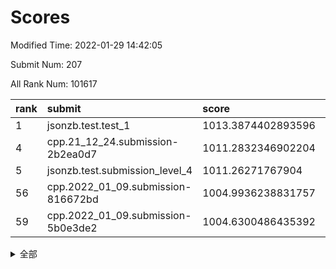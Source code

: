 # Scores

Modified Time: 2022-01-29 14:42:05

Submit Num: 207

All Rank Num: 101617

| rank |               submit               |       score        |       sigma        | pk_num |
| :--- | :--------------------------------- | :----------------- | :----------------- | :----- |
| 1    | jsonzb.test.test_1                 | 1013.3874402893596 | 0.8042315507318775 | 1965   |
| 4    | cpp.21_12_24.submission-2b2ea0d7   | 1011.2832346902204 | 0.7701730105390846 | 1957   |
| 5    | jsonzb.test.submission_level_4     | 1011.26271767904   | 0.77995896008108   | 1965   |
| 56   | cpp.2022_01_09.submission-816672bd | 1004.9936238831757 | 0.7168252257067201 | 1965   |
| 59   | cpp.2022_01_09.submission-5b0e3de2 | 1004.6300486435392 | 0.7110893187940469 | 1967   |


<details>
<summary>全部</summary>

| rank |                 submit                 |       score        |       sigma        | pk_num |
| :--- | :------------------------------------- | :----------------- | :----------------- | :----- |
| 1    | jsonzb.test.test_1                     | 1013.3874402893596 | 0.8042315507318775 | 1965   |
| 2    | gobigger.level_3.submission_level_3_24 | 1011.8214136488751 | 0.790857589482015  | 1962   |
| 3    | gobigger.level_3.submission_level_3_49 | 1011.4699983050746 | 0.7740034101202984 | 1966   |
| 4    | cpp.21_12_24.submission-2b2ea0d7       | 1011.2832346902204 | 0.7701730105390846 | 1957   |
| 5    | jsonzb.test.submission_level_4         | 1011.26271767904   | 0.77995896008108   | 1965   |
| 6    | gobigger.level_3.submission_level_3_41 | 1011.1087786667013 | 0.7528497893896012 | 1964   |
| 7    | gobigger.level_3.submission_level_3_6  | 1010.9031289059518 | 0.7762191399241103 | 1972   |
| 8    | gobigger.level_3.submission_level_3_0  | 1010.8431590190246 | 0.7484621683047041 | 1965   |
| 9    | gobigger.level_3.submission_level_3_7  | 1010.8193261088965 | 0.7578815864696393 | 1963   |
| 10   | gobigger.level_3.submission_level_3_14 | 1010.7436521772981 | 0.7559373489707081 | 1963   |
| 11   | gobigger.level_3.submission_level_3_2  | 1010.7203089102663 | 0.7561514728005794 | 1964   |
| 12   | gobigger.level_3.submission_level_3_18 | 1010.7053972394853 | 0.7667013858637223 | 1959   |
| 13   | gobigger.level_3.submission_level_3_1  | 1010.664165594725  | 0.7610698964732959 | 1965   |
| 14   | gobigger.level_3.submission_level_3_19 | 1010.4428471435078 | 0.7431456164935708 | 1965   |
| 15   | gobigger.level_3.submission_level_3_39 | 1010.3811208094387 | 0.7429011367149053 | 1963   |
| 16   | gobigger.level_3.submission_level_3_45 | 1010.2808544043811 | 0.7598030418856431 | 1967   |
| 17   | gobigger.level_3.submission_level_3_37 | 1010.1736853111408 | 0.7435719187854706 | 1963   |
| 18   | gobigger.level_3.submission_level_3_34 | 1010.146816393479  | 0.7459064568386613 | 1961   |
| 19   | gobigger.level_3.submission_level_3_40 | 1010.1356763428986 | 0.7714730031728367 | 1965   |
| 20   | gobigger.level_3.submission_level_3_35 | 1010.0314303423323 | 0.7489844984081095 | 1964   |
| 21   | gobigger.level_3.submission_level_3_43 | 1010.0185523403045 | 0.7485870268042417 | 1962   |
| 22   | gobigger.level_3.submission_level_3_42 | 1010.0176899587481 | 0.7458762533980972 | 1965   |
| 23   | gobigger.level_3.submission_level_3_9  | 1010.0175114184389 | 0.757702101484822  | 1969   |
| 24   | gobigger.level_3.submission_level_3_5  | 1009.9512301079342 | 0.7613929174198184 | 1967   |
| 25   | gobigger.level_3.submission_level_3_47 | 1009.8676023176956 | 0.7569946932143771 | 1962   |
| 26   | gobigger.level_3.submission_level_3_17 | 1009.8005758066425 | 0.7579634401965237 | 1963   |
| 27   | gobigger.level_3.submission_level_3_22 | 1009.793039565191  | 0.7496919737324879 | 1969   |
| 28   | gobigger.level_3.submission_level_3_4  | 1009.785047412521  | 0.7595873970848945 | 1965   |
| 29   | gobigger.level_3.submission_level_3_28 | 1009.7695962675575 | 0.7538735178924673 | 1963   |
| 30   | gobigger.level_3.submission_level_3_12 | 1009.761778982689  | 0.7553987447243545 | 1961   |
| 31   | gobigger.level_3.submission_level_3_46 | 1009.7579872602776 | 0.7599408993962264 | 1963   |
| 32   | gobigger.level_3.submission_level_3_8  | 1009.73985075803   | 0.7740878762154474 | 1961   |
| 33   | gobigger.level_3.submission_level_3_30 | 1009.6982979304289 | 0.761128028616406  | 1958   |
| 34   | gobigger.level_3.submission_level_3_29 | 1009.5790096836566 | 0.755165261363278  | 1964   |
| 35   | gobigger.level_3.submission_level_3_20 | 1009.5443819866772 | 0.7526376435922852 | 1964   |
| 36   | gobigger.level_3.submission_level_3_48 | 1009.4539474265904 | 0.7317381517246582 | 1961   |
| 37   | gobigger.level_3.submission_level_3_11 | 1009.4016308230666 | 0.7481414034220828 | 1966   |
| 38   | gobigger.level_3.submission_level_3_44 | 1009.3810269995558 | 0.7346338857802692 | 1968   |
| 39   | gobigger.level_3.submission_level_3_15 | 1009.334391232394  | 0.7507675889749298 | 1964   |
| 40   | gobigger.level_3.submission_level_3_13 | 1009.321030755867  | 0.7543135867463912 | 1962   |
| 41   | gobigger.level_3.submission_level_3_10 | 1009.3095512895569 | 0.7455871912904192 | 1968   |
| 42   | gobigger.level_3.submission_level_3_31 | 1009.2774057256003 | 0.761424587509063  | 1968   |
| 43   | gobigger.level_3.submission_level_3_26 | 1009.2617803517612 | 0.7647658038468902 | 1962   |
| 44   | gobigger.level_3.submission_level_3_32 | 1009.2073644653805 | 0.7548398694298833 | 1966   |
| 45   | gobigger.level_3.submission_level_3_25 | 1009.098615401125  | 0.7513051480945316 | 1963   |
| 46   | gobigger.level_3.submission_level_3_27 | 1009.0845407438451 | 0.7476911738406474 | 1962   |
| 47   | gobigger.level_3.submission_level_3_3  | 1009.0362864804288 | 0.7330752072183959 | 1965   |
| 48   | gobigger.level_3.submission_level_3_16 | 1009.0086972144629 | 0.7429725677576404 | 1963   |
| 49   | gobigger.level_3.submission_level_3_38 | 1008.7700935674907 | 0.7572339856062278 | 1959   |
| 50   | gobigger.level_3.submission_level_3_33 | 1008.7221611073163 | 0.7679646124705629 | 1965   |
| 51   | gobigger.level_3.submission_level_3_23 | 1008.6702847618334 | 0.7558533037159795 | 1968   |
| 52   | gobigger.level_3.submission_level_3_36 | 1008.5764874342356 | 0.7397094879315601 | 1964   |
| 53   | gobigger.level_3.submission_level_3_21 | 1008.3058847774023 | 0.7593160633846435 | 1963   |
| 54   | gobigger.level_1.submission_level_1_27 | 1005.1979818637711 | 0.7251679958591654 | 1968   |
| 55   | gobigger.level_1.submission_level_1_33 | 1005.177937999212  | 0.7162671352186432 | 1960   |
| 56   | cpp.2022_01_09.submission-816672bd     | 1004.9936238831757 | 0.7168252257067201 | 1965   |
| 57   | gobigger.level_1.submission_level_1_15 | 1004.8556699715108 | 0.7167515496233959 | 1961   |
| 58   | gobigger.level_1.submission_level_1_6  | 1004.7254922751407 | 0.7140149650001465 | 1961   |
| 59   | cpp.2022_01_09.submission-5b0e3de2     | 1004.6300486435392 | 0.7110893187940469 | 1967   |
| 60   | gobigger.level_1.submission_level_1_2  | 1004.4122833867501 | 0.7213488614106902 | 1966   |
| 61   | gobigger.level_1.submission_level_1_21 | 1004.3336453319397 | 0.724998692016292  | 1965   |
| 62   | gobigger.level_1.submission_level_1_12 | 1004.3069685725634 | 0.7058576064066125 | 1962   |
| 63   | gobigger.level_1.submission_level_1_25 | 1004.2467820059286 | 0.7183200638090039 | 1962   |
| 64   | gobigger.level_1.submission_level_1_0  | 1004.2225124964718 | 0.7131684949543138 | 1960   |
| 65   | gobigger.level_1.submission_level_1_20 | 1004.0332401788716 | 0.7163036443702395 | 1964   |
| 66   | gobigger.level_1.submission_level_1_36 | 1003.9516371695336 | 0.7211688008614988 | 1964   |
| 67   | gobigger.level_1.submission_level_1_19 | 1003.9040214330204 | 0.7212770928936632 | 1967   |
| 68   | gobigger.level_1.submission_level_1_48 | 1003.894397344344  | 0.7221403756987566 | 1961   |
| 69   | gobigger.level_1.submission_level_1_4  | 1003.8916498355859 | 0.7063351302549373 | 1969   |
| 70   | gobigger.level_1.submission_level_1_37 | 1003.8028132216216 | 0.713443735200269  | 1962   |
| 71   | gobigger.level_1.submission_level_1_39 | 1003.7915484747853 | 0.7148936683360025 | 1964   |
| 72   | gobigger.level_1.submission_level_1_18 | 1003.7456169461619 | 0.7194214548159865 | 1964   |
| 73   | gobigger.level_1.submission_level_1_38 | 1003.7142725220081 | 0.7177374134970437 | 1963   |
| 74   | gobigger.level_1.submission_level_1_44 | 1003.6831378116368 | 0.7170989181429986 | 1967   |
| 75   | gobigger.level_1.submission_level_1_40 | 1003.5844634109636 | 0.7071949200908306 | 1967   |
| 76   | gobigger.level_1.submission_level_1_9  | 1003.5828686770707 | 0.7172518348351148 | 1968   |
| 77   | gobigger.level_1.submission_level_1_5  | 1003.512347325744  | 0.717586080149241  | 1965   |
| 78   | gobigger.level_1.submission_level_1_22 | 1003.4096246222822 | 0.7140545088737578 | 1969   |
| 79   | gobigger.level_1.submission_level_1_47 | 1003.3642807442217 | 0.7152154248381369 | 1963   |
| 80   | gobigger.level_1.submission_level_1_34 | 1003.3294539368834 | 0.7064065701446759 | 1968   |
| 81   | gobigger.level_1.submission_level_1_11 | 1003.324348586037  | 0.718418340746264  | 1965   |
| 82   | gobigger.level_1.submission_level_1_43 | 1003.314721376226  | 0.7064056514195964 | 1964   |
| 83   | gobigger.level_1.submission_level_1_8  | 1003.2578158063751 | 0.7134732625317822 | 1962   |
| 84   | gobigger.level_1.submission_level_1_46 | 1003.2061205534551 | 0.7066032691359881 | 1962   |
| 85   | gobigger.level_1.submission_level_1_24 | 1003.1884612423443 | 0.7147095467131294 | 1964   |
| 86   | gobigger.level_1.submission_level_1_35 | 1003.1821724083211 | 0.7056162583157006 | 1963   |
| 87   | gobigger.level_1.submission_level_1_13 | 1003.1546538420723 | 0.717684124547241  | 1964   |
| 88   | gobigger.level_1.submission_level_1_29 | 1003.1546122997    | 0.7171234949049152 | 1963   |
| 89   | gobigger.level_1.submission_level_1_14 | 1003.0521333648117 | 0.7197681517046167 | 1968   |
| 90   | gobigger.level_1.submission_level_1_1  | 1003.0436920142469 | 0.7180841092828342 | 1962   |
| 91   | gobigger.level_1.submission_level_1_32 | 1003.040788687245  | 0.7233320816751343 | 1963   |
| 92   | gobigger.level_1.submission_level_1_26 | 1003.0349759916256 | 0.7178918478139568 | 1965   |
| 93   | gobigger.level_1.submission_level_1_17 | 1002.9894968627664 | 0.7115147392872071 | 1959   |
| 94   | gobigger.level_1.submission_level_1_28 | 1002.8381734155627 | 0.7184525354693863 | 1962   |
| 95   | gobigger.level_1.submission_level_1_30 | 1002.7988059038048 | 0.7312012013329074 | 1961   |
| 96   | gobigger.level_1.submission_level_1_49 | 1002.7705068174145 | 0.7233221194354352 | 1966   |
| 97   | gobigger.level_1.submission_level_1_10 | 1002.6599368069133 | 0.712666944097962  | 1966   |
| 98   | gobigger.level_1.submission_level_1_42 | 1002.5616065822526 | 0.7035885843853649 | 1964   |
| 99   | gobigger.level_1.submission_level_1_16 | 1002.3624310988415 | 0.7195612135437831 | 1966   |
| 100  | gobigger.level_1.submission_level_1_23 | 1002.256663489657  | 0.6998138018691292 | 1961   |
| 101  | gobigger.level_1.submission_level_1_45 | 1002.238190197249  | 0.719342935173899  | 1962   |
| 102  | gobigger.level_1.submission_level_1_3  | 1002.2222025873473 | 0.7108942125955964 | 1958   |
| 103  | gobigger.level_1.submission_level_1_7  | 1001.9098345778763 | 0.7014624910234846 | 1957   |
| 104  | gobigger.level_1.submission_level_1_41 | 1001.8279914109742 | 0.7017508947458642 | 1966   |
| 105  | gobigger.level_1.submission_level_1_31 | 1001.8095881954488 | 0.7231349910512977 | 1964   |
| 106  | gobigger.random.submission_random_15   | 997.3971985094573  | 0.7147946125596554 | 1965   |
| 107  | gobigger.random.submission_random_34   | 997.350580456401   | 0.6986830781128792 | 1964   |
| 108  | gobigger.random.submission_random_31   | 997.0636372159794  | 0.6918031204086156 | 1965   |
| 109  | gobigger.random.submission_random_35   | 996.9157992268713  | 0.7135074099390974 | 1957   |
| 110  | gobigger.random.submission_random_38   | 996.9112019969917  | 0.6984945809369667 | 1964   |
| 111  | gobigger.random.submission_random_40   | 996.7863176850134  | 0.7162970492680336 | 1966   |
| 112  | gobigger.random.submission_random_49   | 996.7816988755674  | 0.7087159802082057 | 1966   |
| 113  | gobigger.random.submission_random_19   | 996.6645928173702  | 0.707847771680628  | 1962   |
| 114  | gobigger.random.submission_random_30   | 996.6079694082168  | 0.7183489339476714 | 1965   |
| 115  | gobigger.random.submission_random_29   | 996.5766552345598  | 0.722740834809811  | 1963   |
| 116  | gobigger.random.submission_random_36   | 996.5362487740472  | 0.7167838641581143 | 1962   |
| 117  | gobigger.random.submission_random_44   | 996.5050777216899  | 0.7094800499441205 | 1961   |
| 118  | gobigger.random.submission_random_37   | 996.4846129891321  | 0.7123166762918026 | 1966   |
| 119  | gobigger.random.submission_random_7    | 996.411403940772   | 0.7221151201516904 | 1961   |
| 120  | gobigger.random.submission_random_39   | 996.3680019415389  | 0.7112169302496615 | 1963   |
| 121  | gobigger.random.submission_random_48   | 996.3403250352293  | 0.6996310451896198 | 1966   |
| 122  | gobigger.random.submission_random_16   | 996.2954332577691  | 0.7145497385634435 | 1963   |
| 123  | gobigger.random.submission_random_21   | 996.2632486136376  | 0.7109383385907913 | 1961   |
| 124  | gobigger.random.submission_random_33   | 996.2535948202901  | 0.7099364184151121 | 1957   |
| 125  | gobigger.random.submission_random_11   | 996.2390920228006  | 0.7024729841975127 | 1964   |
| 126  | gobigger.random.submission_random_10   | 996.1697931799229  | 0.7152682834819353 | 1965   |
| 127  | gobigger.random.submission_random_18   | 996.160062570324   | 0.7221331750301865 | 1964   |
| 128  | gobigger.random.submission_random_22   | 996.0554098310955  | 0.6964050374521256 | 1966   |
| 129  | gobigger.random.submission_random_6    | 996.039215567675   | 0.7260721119846693 | 1962   |
| 130  | gobigger.random.submission_random_0    | 996.0202278603139  | 0.7200196566917195 | 1968   |
| 131  | gobigger.random.submission_random_47   | 995.9083699249361  | 0.7106310959447308 | 1966   |
| 132  | gobigger.random.submission_random_45   | 995.8591221036692  | 0.7026653150898392 | 1967   |
| 133  | gobigger.random.submission_random_4    | 995.8581254699657  | 0.7066277583289656 | 1965   |
| 134  | gobigger.random.submission_random_3    | 995.8485114786102  | 0.6993524865911946 | 1966   |
| 135  | gobigger.random.submission_random_32   | 995.8435853097957  | 0.7163378985033164 | 1966   |
| 136  | gobigger.random.submission_random_17   | 995.7884467034788  | 0.7156847918179925 | 1961   |
| 137  | gobigger.random.submission_random_12   | 995.7042131731995  | 0.7123142310982082 | 1966   |
| 138  | gobigger.random.submission_random_46   | 995.5701625267914  | 0.7070824572634162 | 1961   |
| 139  | gobigger.random.submission_random_26   | 995.5537930054958  | 0.7145706153376025 | 1958   |
| 140  | gobigger.random.submission_random_28   | 995.5203265122783  | 0.7214158188563877 | 1963   |
| 141  | gobigger.random.submission_random_23   | 995.4426143866339  | 0.7094914841658424 | 1963   |
| 142  | gobigger.random.submission_random_41   | 995.4066028047072  | 0.730220529400317  | 1963   |
| 143  | gobigger.random.submission_random_2    | 995.3701990755466  | 0.7078840032640654 | 1962   |
| 144  | gobigger.random.submission_random_27   | 995.3671205874517  | 0.7183146700601931 | 1966   |
| 145  | gobigger.random.submission_random_14   | 995.2863027499405  | 0.7154881848839155 | 1965   |
| 146  | gobigger.random.submission_random_42   | 995.2538064247677  | 0.7306108958174213 | 1958   |
| 147  | gobigger.random.submission_random_1    | 995.2220554659131  | 0.7195021695046503 | 1966   |
| 148  | gobigger.random.submission_random_43   | 995.206423979753   | 0.7279423206855242 | 1961   |
| 149  | gobigger.random.submission_random_20   | 995.1815918851006  | 0.7067500684839002 | 1960   |
| 150  | gobigger.random.submission_random_9    | 995.1008645139932  | 0.7287027416403392 | 1967   |
| 151  | gobigger.random.submission_random_8    | 995.0530002829092  | 0.7147573488527311 | 1959   |
| 152  | gobigger.random.submission_random_13   | 995.0495817241623  | 0.7216922444165234 | 1964   |
| 153  | gobigger.random.submission_random_24   | 994.9661221220421  | 0.7065263411082549 | 1964   |
| 154  | gobigger.random.submission_random_5    | 994.9534296946703  | 0.7072368447339232 | 1958   |
| 155  | gobigger.random.submission_random_25   | 994.1300448621264  | 0.7257222494549698 | 1960   |
| 156  | gobigger.level_2.submission_level_2_46 | 993.552451686844   | 0.7276073844803245 | 1964   |
| 157  | gobigger.level_2.submission_level_2_19 | 993.4654858841473  | 0.7220273826256499 | 1964   |
| 158  | gobigger.level_2.submission_level_2_1  | 993.4412149150489  | 0.7268433335437041 | 1964   |
| 159  | gobigger.level_2.submission_level_2_3  | 993.344702686509   | 0.7354189435260513 | 1960   |
| 160  | gobigger.level_2.submission_level_2_17 | 993.3391466066319  | 0.7357696545456713 | 1965   |
| 161  | gobigger.level_2.submission_level_2_36 | 993.2026599015048  | 0.7416137800261655 | 1957   |
| 162  | gobigger.level_2.submission_level_2_8  | 993.1719772342922  | 0.7426347714141146 | 1965   |
| 163  | gobigger.level_2.submission_level_2_27 | 992.9836436772932  | 0.7445587322578829 | 1961   |
| 164  | gobigger.level_2.submission_level_2_15 | 992.9645908875669  | 0.7415078926348988 | 1962   |
| 165  | gobigger.level_2.submission_level_2_33 | 992.9023034385658  | 0.7523035932640078 | 1964   |
| 166  | gobigger.level_2.submission_level_2_4  | 992.8976678136587  | 0.7476893564615946 | 1959   |
| 167  | gobigger.level_2.submission_level_2_48 | 992.8405150539047  | 0.7429518995661454 | 1961   |
| 168  | gobigger.level_2.submission_level_2_18 | 992.8010291895879  | 0.730073716040425  | 1966   |
| 169  | gobigger.level_2.submission_level_2_12 | 992.7956390614003  | 0.7540629419958731 | 1966   |
| 170  | gobigger.level_2.submission_level_2_39 | 992.7686298824971  | 0.728954085208082  | 1965   |
| 171  | gobigger.level_2.submission_level_2_28 | 992.7128232722138  | 0.7490510655371396 | 1959   |
| 172  | gobigger.level_2.submission_level_2_40 | 992.6942492746052  | 0.7392249810622807 | 1957   |
| 173  | gobigger.level_2.submission_level_2_25 | 992.6129412572146  | 0.7429358096041628 | 1964   |
| 174  | gobigger.level_2.submission_level_2_6  | 992.5959118568425  | 0.7662614108351552 | 1969   |
| 175  | gobigger.level_2.submission_level_2_14 | 992.4565257304937  | 0.751194163427026  | 1963   |
| 176  | gobigger.level_2.submission_level_2_42 | 992.3737819021874  | 0.7472251203543437 | 1963   |
| 177  | gobigger.level_2.submission_level_2_30 | 992.249650432662   | 0.7480332456504217 | 1966   |
| 178  | gobigger.level_2.submission_level_2_10 | 992.1857710788794  | 0.7504089630364277 | 1965   |
| 179  | gobigger.level_2.submission_level_2_41 | 992.1734911294777  | 0.7502409765375031 | 1965   |
| 180  | gobigger.level_2.submission_level_2_0  | 992.040989831161   | 0.7468500543756881 | 1963   |
| 181  | gobigger.level_2.submission_level_2_37 | 991.9648870111712  | 0.7280671052377161 | 1964   |
| 182  | gobigger.level_2.submission_level_2_9  | 991.9068803245468  | 0.735406924341513  | 1963   |
| 183  | gobigger.level_2.submission_level_2_24 | 991.8927188327921  | 0.7477361878822545 | 1960   |
| 184  | gobigger.level_2.submission_level_2_32 | 991.6427996987749  | 0.7466661651439723 | 1966   |
| 185  | gobigger.level_2.submission_level_2_47 | 991.5820165286339  | 0.7347419899328423 | 1963   |
| 186  | gobigger.level_2.submission_level_2_31 | 991.5605977568547  | 0.731766153726028  | 1964   |
| 187  | gobigger.level_2.submission_level_2_5  | 991.5103287498144  | 0.7576703288685476 | 1965   |
| 188  | gobigger.level_2.submission_level_2_11 | 991.3363706884309  | 0.743696770503341  | 1963   |
| 189  | gobigger.level_2.submission_level_2_38 | 991.2183091936006  | 0.7661530079187976 | 1961   |
| 190  | gobigger.level_2.submission_level_2_13 | 991.1764966841337  | 0.7478064866495738 | 1962   |
| 191  | gobigger.level_2.submission_level_2_20 | 991.0864839540804  | 0.7500811079662025 | 1954   |
| 192  | gobigger.level_2.submission_level_2_16 | 991.0450199778159  | 0.7472079016144781 | 1963   |
| 193  | gobigger.level_2.submission_level_2_21 | 990.9989368441576  | 0.7576384974873627 | 1966   |
| 194  | gobigger.level_2.submission_level_2_35 | 990.8160586083081  | 0.7445478674952369 | 1967   |
| 195  | gobigger.level_2.submission_level_2_23 | 990.7943477520212  | 0.753558940086057  | 1960   |
| 196  | gobigger.level_2.submission_level_2_43 | 990.7766141475903  | 0.7642716404444848 | 1963   |
| 197  | gobigger.level_2.submission_level_2_45 | 990.7710715786105  | 0.7368657894365718 | 1963   |
| 198  | gobigger.level_2.submission_level_2_29 | 990.7671636289341  | 0.7687882342526497 | 1968   |
| 199  | gobigger.level_2.submission_level_2_44 | 990.7014204700564  | 0.7535684732259046 | 1959   |
| 200  | gobigger.level_2.submission_level_2_7  | 990.6483282373133  | 0.7344891934416705 | 1967   |
| 201  | gobigger.level_2.submission_level_2_26 | 990.4483641203532  | 0.7626137823222741 | 1967   |
| 202  | gobigger.level_2.submission_level_2_2  | 990.4423482381742  | 0.7544366728919363 | 1964   |
| 203  | gobigger.level_2.submission_level_2_49 | 990.2375159467321  | 0.7731797631327687 | 1963   |
| 204  | gobigger.level_2.submission_level_2_22 | 990.141663899928   | 0.7894747850061012 | 1965   |
| 205  | gobigger.level_2.submission_level_2_34 | 989.8772502842473  | 0.7953223363086633 | 1968   |
| 206  | gobigger.none.submission_none_1        | 976.7360044651606  | 1.308418042013844  | 1969   |
| 207  | gobigger.none.submission_none_0        | 976.1052148181471  | 1.483984283349851  | 1966   |

</details>